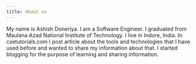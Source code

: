 ```yaml
---
title: About us
---
```

My name is Ashish Doneriya. I am a Software Engineer. I graduated from Maulana Azad National Institute of Technology. I live in Indore, India. In csetutorials.com I post article about the tools and technologies that I have used before and wanted to share my information about that. I started blogging for the purpose of learning and sharing information.
